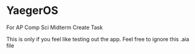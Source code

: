 # YaegerOS
For AP Comp Sci Midterm Create Task

This is only if you feel like testing out the app. Feel free to ignore this .aia file
